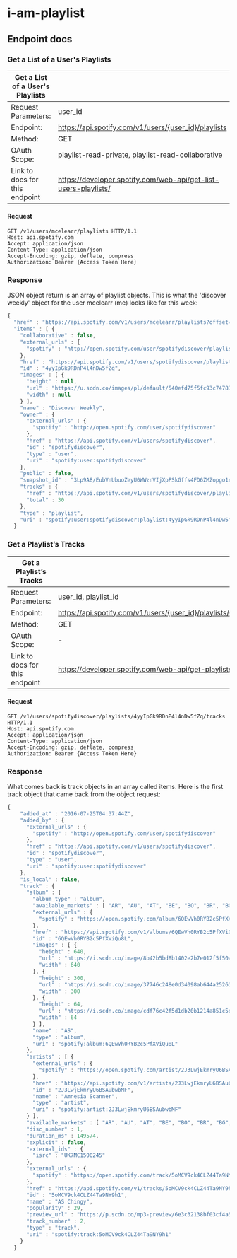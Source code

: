 # i-am-playlist

## Endpoint docs

### Get a List of a User's Playlists

|Get a List of a User's Playlists||
|---|---|
|Request Parameters:|user_id |
|Endpoint:|https://api.spotify.com/v1/users/{user_id}/playlists |
|Method: |GET |
|OAuth Scope: |playlist-read-private, playlist-read-collaborative  |
|Link to docs for this endpoint|https://developer.spotify.com/web-api/get-list-users-playlists/|

#### Request

```
GET /v1/users/mcelearr/playlists HTTP/1.1
Host: api.spotify.com
Accept: application/json
Content-Type: application/json
Accept-Encoding: gzip, deflate, compress
Authorization: Bearer {Access Token Here}
```

### Response

JSON object return is an array of playlist objects. This is what the 'discover weekly' object for the user mcelearr (me) looks like for this week: 

```javascript
{
  "href" : "https://api.spotify.com/v1/users/mcelearr/playlists?offset=0&limit=20",
  "items" : [ {
    "collaborative" : false,
    "external_urls" : {
      "spotify" : "http://open.spotify.com/user/spotifydiscover/playlist/4yyIpGk9RDnP4l4nDw5fZq"
    },
    "href" : "https://api.spotify.com/v1/users/spotifydiscover/playlists/4yyIpGk9RDnP4l4nDw5fZq",
    "id" : "4yyIpGk9RDnP4l4nDw5fZq",
    "images" : [ {
      "height" : null,
      "url" : "https://u.scdn.co/images/pl/default/540efd75f5fc93c74787a375c39e4597c0975be8",
      "width" : null
    } ],
    "name" : "Discover Weekly",
    "owner" : {
      "external_urls" : {
        "spotify" : "http://open.spotify.com/user/spotifydiscover"
      },
      "href" : "https://api.spotify.com/v1/users/spotifydiscover",
      "id" : "spotifydiscover",
      "type" : "user",
      "uri" : "spotify:user:spotifydiscover"
    },
    "public" : false,
    "snapshot_id" : "3Lp9A8/EubVnUbuoZeyU0WWznVIjXpPSkGffs4FD6ZMZopgo1nXELX/hi25GCVqD",
    "tracks" : {
      "href" : "https://api.spotify.com/v1/users/spotifydiscover/playlists/4yyIpGk9RDnP4l4nDw5fZq/tracks",
      "total" : 30
    },
    "type" : "playlist",
    "uri" : "spotify:user:spotifydiscover:playlist:4yyIpGk9RDnP4l4nDw5fZq"
  }
  ```
  
### Get a Playlist’s Tracks

|Get a Playlist’s Tracks||
|---|---|
|Request Parameters:|user_id, playlist_id |
|Endpoint:|https://api.spotify.com/v1/users/{user_id}/playlists/{playlist_id}/tracks |
|Method: |GET |
|OAuth Scope: |-  |
|Link to docs for this endpoint|https://developer.spotify.com/web-api/get-playlists-tracks/|

#### Request

```
GET /v1/users/spotifydiscover/playlists/4yyIpGk9RDnP4l4nDw5fZq/tracks HTTP/1.1
Host: api.spotify.com
Accept: application/json
Content-Type: application/json
Accept-Encoding: gzip, deflate, compress
Authorization: Bearer {Access Token Here}
```

### Response
What comes back is track objects in an array called items. Here is the first track object that came back from the object request:

```javascript
{
    "added_at" : "2016-07-25T04:37:44Z",
    "added_by" : {
      "external_urls" : {
        "spotify" : "http://open.spotify.com/user/spotifydiscover"
      },
      "href" : "https://api.spotify.com/v1/users/spotifydiscover",
      "id" : "spotifydiscover",
      "type" : "user",
      "uri" : "spotify:user:spotifydiscover"
    },
    "is_local" : false,
    "track" : {
      "album" : {
        "album_type" : "album",
        "available_markets" : [ "AR", "AU", "AT", "BE", "BO", "BR", "BG", "CA", "CL", "CO", "CR", "CY", "CZ", "DK", "DO", "DE", "EC", "EE", "SV", "FI", "FR", "GR", "GT", "HN", "HK", "HU", "IS", "IE", "IT", "LV", "LT", "LU", "MY", "MT", "MX", "NL", "NZ", "NI", "NO", "PA", "PY", "PE", "PH", "PL", "PT", "SG", "SK", "ES", "SE", "CH", "TW", "TR", "UY", "US", "GB", "AD", "LI", "MC", "ID" ],
        "external_urls" : {
          "spotify" : "https://open.spotify.com/album/6QEwVh0RYB2c5PfXViQu8L"
        },
        "href" : "https://api.spotify.com/v1/albums/6QEwVh0RYB2c5PfXViQu8L",
        "id" : "6QEwVh0RYB2c5PfXViQu8L",
        "images" : [ {
          "height" : 640,
          "url" : "https://i.scdn.co/image/8b42b5bd8b1402e2b7e012f5f50ae3500526863d",
          "width" : 640
        }, {
          "height" : 300,
          "url" : "https://i.scdn.co/image/37746c248e0d34098ab644a25261ee3633671eba",
          "width" : 300
        }, {
          "height" : 64,
          "url" : "https://i.scdn.co/image/cdf76c42f5d1db20b1214a851c5d872a92a4c1e0",
          "width" : 64
        } ],
        "name" : "AS",
        "type" : "album",
        "uri" : "spotify:album:6QEwVh0RYB2c5PfXViQu8L"
      },
      "artists" : [ {
        "external_urls" : {
          "spotify" : "https://open.spotify.com/artist/2J3LwjEkmryU6BSAubwbMF"
        },
        "href" : "https://api.spotify.com/v1/artists/2J3LwjEkmryU6BSAubwbMF",
        "id" : "2J3LwjEkmryU6BSAubwbMF",
        "name" : "Amnesia Scanner",
        "type" : "artist",
        "uri" : "spotify:artist:2J3LwjEkmryU6BSAubwbMF"
      } ],
      "available_markets" : [ "AR", "AU", "AT", "BE", "BO", "BR", "BG", "CA", "CL", "CO", "CR", "CY", "CZ", "DK", "DO", "DE", "EC", "EE", "SV", "FI", "FR", "GR", "GT", "HN", "HK", "HU", "IS", "IE", "IT", "LV", "LT", "LU", "MY", "MT", "MX", "NL", "NZ", "NI", "NO", "PA", "PY", "PE", "PH", "PL", "PT", "SG", "SK", "ES", "SE", "CH", "TW", "TR", "UY", "US", "GB", "AD", "LI", "MC", "ID" ],
      "disc_number" : 1,
      "duration_ms" : 149574,
      "explicit" : false,
      "external_ids" : {
        "isrc" : "UK7MC1500245"
      },
      "external_urls" : {
        "spotify" : "https://open.spotify.com/track/5oMCV9ck4CLZ44Ta9NY9h1"
      },
      "href" : "https://api.spotify.com/v1/tracks/5oMCV9ck4CLZ44Ta9NY9h1",
      "id" : "5oMCV9ck4CLZ44Ta9NY9h1",
      "name" : "AS Chingy",
      "popularity" : 29,
      "preview_url" : "https://p.scdn.co/mp3-preview/6e3c32138bf03cf4a5c6d4ec22d13a2f607de933",
      "track_number" : 2,
      "type" : "track",
      "uri" : "spotify:track:5oMCV9ck4CLZ44Ta9NY9h1"
    }
  }
  ```
